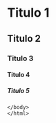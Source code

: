 <!DOCTYPE html><!-- Declaração do tipo de documento HTML -->
<html lang="pt-br">

<head>
	<meta charset="utf-8">
	
	
</head>
<body>
	

<h1>Titulo 1</h1>
<h2>Titulo 2</h2>
<h3>Titulo 3</h3>
<h4>Titulo 4</h4>
<h5>Titulo 5</h5>

	</body>
    </html>
